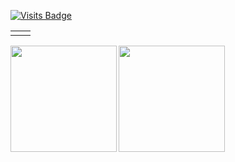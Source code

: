 [![Visits Badge](https://badges.pufler.dev/visits/summerscar/summerscar)](https://github.com/summerscar)

<table>
<tr>
<td valign="top" width="50%">

<!-- waka-box start -->
<!-- waka-box end -->

</td>
<td valign="top" width="50%">

<!-- steam-box start -->
<!-- steam-box end -->

</td>
</tr>
</table>

<div>
<a href="https://github.com/summerscar">
  <img align="left" height="170px" src="https://github-readme-stats.vercel.app/api?username=summerscar&count_private=true&show_icons=true" />
</a>
<a href="https://github.com/summerscar">
  <img align="left" height="170px" src="https://github-readme-stats.vercel.app/api/top-langs/?username=summerscar&layout=compact" />
</a>
</div>